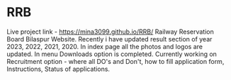 # RRB
Live project link - https://mina3099.github.io/RRB/
Railway Reservation Board Bilaspur Website.
Recently  i have updated result section of year 2023, 2022, 2021, 2020.
In index page all the photos and logos are updated.
In menu Downloads option is completed.
Currently working on Recruitment option - where all DO's and Don't, how to fill application form,  Instructions, Status of applications.
